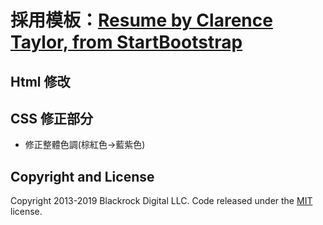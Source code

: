 # 採用模板：[Resume by Clarence Taylor, from StartBootstrap](https://startbootstrap.com/themes/resume/)

## Html 修改

## CSS 修正部分
 - 修正整體色調(棕紅色->藍紫色)

## Copyright and License

Copyright 2013-2019 Blackrock Digital LLC. Code released under the [MIT](https://github.com/BlackrockDigital/startbootstrap-resume/blob/gh-pages/LICENSE) license.
